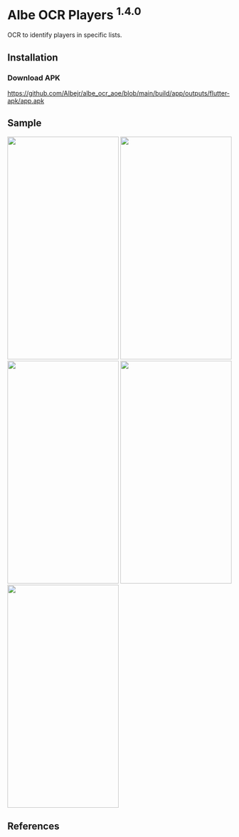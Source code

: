 # Albe OCR Players <sup>1.4.0</sup>
OCR to identify players in specific lists.

## Installation

### Download APK
https://github.com/Albejr/albe_ocr_aoe/blob/main/build/app/outputs/flutter-apk/app.apk

## Sample
<img src="https://user-images.githubusercontent.com/24717256/160204045-05596620-2886-4635-a13c-0af856826db5.jpg" width="250" height="500">

<img src="https://user-images.githubusercontent.com/24717256/160204080-9c20ede8-fdbb-4097-9f4c-50ae9148b29e.jpg" width="250" height="500">

<img src="https://user-images.githubusercontent.com/24717256/160204107-a77b2833-a471-46a8-ab61-71046a004286.jpg" width="250" height="500">

<img src="https://user-images.githubusercontent.com/24717256/160204117-34e3b683-98b1-48c3-bbe8-67ce2acd1678.jpg" width="250" height="500">

<img src="https://user-images.githubusercontent.com/24717256/160203911-7bf2f1c3-c6d1-4d7a-8de3-772ed988708e.jpg" width="250" height="500">

## References